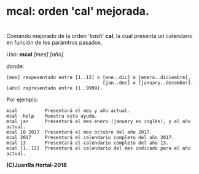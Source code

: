 # mcal: orden 'cal' mejorada. <h1>

Comando mejorado de la orden '*bash*' **cal**, la cual presenta un calendario en función
de los parámtros pasados.

Uso: **mcal** *[mes] [año]*

  donde:

    [mes] respesentado entre [1..12] o [ene..dic] o [enero..diciembre],
                                       [jan..dec] o [january..december].
    [año] representado entre [1..9999].

  Por ejemplo:

    mcal          Presentará el mes y año actual.
    mcal -help    Muestra esta ayuda.
    mcal jan      Presentará el mes enero (january en inglés), y el año actual.
    mcal 10 2017  Presentará el mes octubre del año 2017.
    mcal 2017     Presentará el calendario completo del año 2017.
    mcal 13       Presentará el calendario completo del año 13.
    mcal [1..12]  Presentará el calendario del mes indicado para el año actual.

**(C)JuanRa Hortal-2018**
